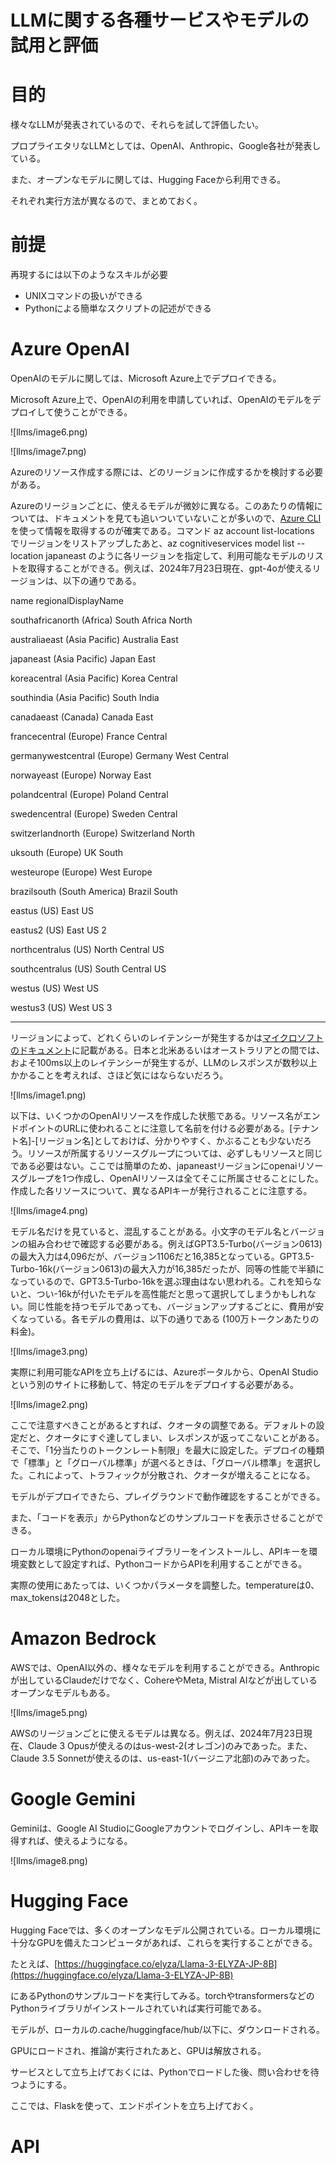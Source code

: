# LLMに関する各種サービスやモデルの試用と評価

# 目的

様々なLLMが発表されているので、それらを試して評価したい。

プロプライエタリなLLMとしては、OpenAI、Anthropic、Google各社が発表している。

また、オープンなモデルに関しては、Hugging Faceから利用できる。

それぞれ実行方法が異なるので、まとめておく。

# 前提

再現するには以下のようなスキルが必要

- UNIXコマンドの扱いができる
- Pythonによる簡単なスクリプトの記述ができる

# Azure OpenAI

OpenAIのモデルに関しては、Microsoft Azure上でデプロイできる。

Microsoft Azure上で、OpenAIの利用を申請していれば、OpenAIのモデルをデプロイして使うことができる。

![llms/image6.png)

![llms/image7.png)

Azureのリソース作成する際には、どのリージョンに作成するかを検討する必要がある。

Azureのリージョンごとに、使えるモデルが微妙に異なる。このあたりの情報については、ドキュメントを見ても追いついていないことが多いので、[Azure CLI](https://learn.microsoft.com/ja-jp/cli/azure/reference-index?view=azure-cli-latest)を使って情報を取得するのが確実である。コマンド az account list-locations でリージョンをリストアップしたあと、az cognitiveservices model list --location japaneast のように各リージョンを指定して、利用可能なモデルのリストを取得することができる。例えば、2024年7月23日現在、gpt-4oが使えるリージョンは、以下の通りである。

name regionalDisplayName

southafricanorth (Africa) South Africa North

australiaeast (Asia Pacific) Australia East

japaneast (Asia Pacific) Japan East

koreacentral (Asia Pacific) Korea Central

southindia (Asia Pacific) South India

canadaeast (Canada) Canada East

francecentral (Europe) France Central

germanywestcentral (Europe) Germany West Central

norwayeast (Europe) Norway East

polandcentral (Europe) Poland Central

swedencentral (Europe) Sweden Central

switzerlandnorth (Europe) Switzerland North

uksouth (Europe) UK South

westeurope (Europe) West Europe

brazilsouth (South America) Brazil South

eastus (US) East US

eastus2 (US) East US 2

northcentralus (US) North Central US

southcentralus (US) South Central US

westus (US) West US

westus3 (US) West US 3

---

リージョンによって、どれくらいのレイテンシーが発生するかは[マイクロソフトのドキュメント](https://learn.microsoft.com/en-us/azure/networking/azure-network-latency?tabs=APAC%2CJapan)に記載がある。日本と北米あるいはオーストラリアとの間では、およそ100ms以上のレイテンシーが発生するが、LLMのレスポンスが数秒以上かかることを考えれば、さほど気にはならないだろう。

![llms/image1.png)

以下は、いくつかのOpenAIリソースを作成した状態である。リソース名がエンドポイントのURLに使われることに注意して名前を付ける必要がある。[テナント名]-[リージョン名]としておけば、分かりやすく、かぶることも少ないだろう。リソースが所属するリソースグループについては、必ずしもリソースと同じである必要はない。ここでは簡単のため、japaneastリージョンにopenaiリソースグループを1つ作成し、OpenAIリソースは全てそこに所属させることにした。作成した各リソースについて、異なるAPIキーが発行されることに注意する。

![llms/image4.png)

モデル名だけを見ていると、混乱することがある。小文字のモデル名とバージョンの組み合わせで確認する必要がある。例えばGPT3.5-Turbo(バージョン0613)の最大入力は4,096だが、バージョン1106だと16,385となっている。GPT3.5-Turbo-16k(バージョン0613)の最大入力が16,385だったが、同等の性能で半額になっているので、GPT3.5-Turbo-16kを選ぶ理由はない思われる。これを知らないと、つい-16kが付いたモデルを高性能だと思って選択してしまうかもしれない。同じ性能を持つモデルであっても、バージョンアップするごとに、費用が安くなっている。各モデルの費用は、以下の通りである (100万トークンあたりの料金)。

![llms/image3.png)

実際に利用可能なAPIを立ち上げるには、Azureポータルから、OpenAI Studioという別のサイトに移動して、特定のモデルをデプロイする必要がある。

![llms/image2.png)

ここで注意すべきことがあるとすれば、クオータの調整である。デフォルトの設定だと、クオータにすぐ達してしまい、レスポンスが返ってこないことがある。そこで、「1分当たりのトークンレート制限」を最大に設定した。デプロイの種類で「標準」と「グローバル標準」が選べるときは、「グローバル標準」を選択した。これによって、トラフィックが分散され、クオータが増えることになる。

モデルがデプロイできたら、プレイグラウンドで動作確認をすることができる。

また、「コードを表示」からPythonなどのサンプルコードを表示させることができる。

ローカル環境にPythonのopenaiライブラリーをインストールし、APIキーを環境変数として設定すれば、PythonコードからAPIを利用することができる。

実際の使用にあたっては、いくつかパラメータを調整した。temperatureは0、max_tokensは2048とした。

# Amazon Bedrock

AWSでは、OpenAI以外の、様々なモデルを利用することができる。Anthropicが出しているClaudeだけでなく、CohereやMeta, Mistral AIなどが出しているオープンなモデルもある。

![llms/image5.png)

AWSのリージョンごとに使えるモデルは異なる。例えば、2024年7月23日現在、Claude 3 Opusが使えるのはus-west-2(オレゴン)のみであった。また、Claude 3.5 Sonnetが使えるのは、us-east-1(バージニア北部)のみであった。

# Google Gemini

Geminiは、Google AI StudioにGoogleアカウントでログインし、APIキーを取得すれば、使えるようになる。

![llms/image8.png)

# Hugging Face

Hugging Faceでは、多くのオープンなモデル公開されている。ローカル環境に十分なGPUを備えたコンピュータがあれば、これらを実行することができる。

たとえば、[https://huggingface.co/elyza/Llama-3-ELYZA-JP-8B](https://huggingface.co/elyza/Llama-3-ELYZA-JP-8B)

にあるPythonのサンプルコードを実行してみる。torchやtransformersなどのPythonライブラリがインストールされていれば実行可能である。

モデルが、ローカルの.cache/huggingface/hub/以下に、ダウンロードされる。

GPUにロードされ、推論が実行されたあと、GPUは解放される。

サービスとして立ち上げておくには、Pythonでロードした後、問い合わせを待つようにする。

ここでは、Flaskを使って、エンドポイントを立ち上げておく。

# API